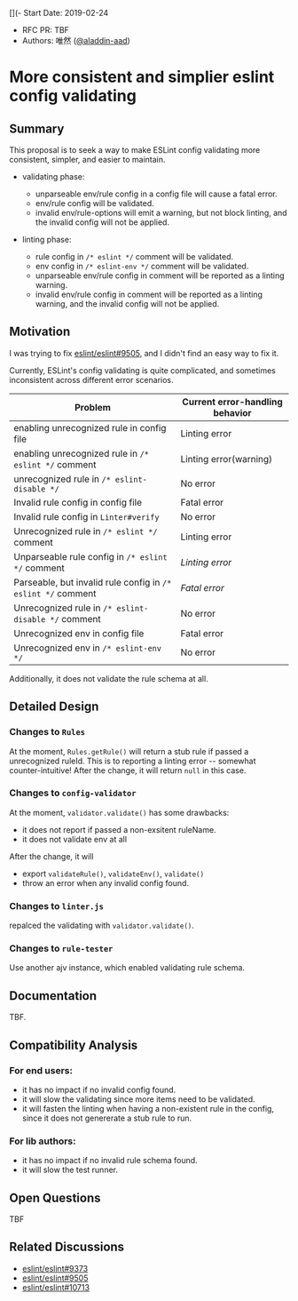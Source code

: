 [](- Start Date: 2019-02-24
- RFC PR: TBF
- Authors: 唯然 ([@aladdin-aad](https://github.com/@aladdin-aad))

# More consistent and simplier eslint config validating

## Summary

This proposal is to seek a way to make ESLint config validating more consistent, simpler, and easier to maintain.

 * validating phase:
   * unparseable env/rule config in a config file will cause a fatal error.
   * env/rule config will be validated.
   * invalid env/rule-options will emit a warning, but not block linting, and the invalid config will not be applied.

 * linting phase:
   * rule config in `/* eslint */` comment will be validated.
   * env config in `/* eslint-env */` comment will be validated.
   * unparseable env/rule config in comment will be reported as a linting warning.
   * invalid env/rule config in comment will be reported as a linting warning, and the invalid config will not be applied.
## Motivation

I was trying to fix [eslint/eslint#9505](https://github.com/eslint/eslint/issues/9505), and I didn't find an easy way to fix it.

Currently, ESLint's config validating is quite complicated, and sometimes inconsistent across different error scenarios.

| **Problem**                                                      | **Current error-handling behavior** |
|--------------------------------------------------------------|---------------------------------|
| enabling unrecognized rule in config file                    | Linting error                   |
| enabling unrecognized rule in `/* eslint */` comment         | Linting error(warning)                   |
| unrecognized rule in `/* eslint-disable */`                  | No error                        |
| Invalid rule config in config file                           | Fatal error                     |
| Invalid rule config in `Linter#verify`                       | No error                        |
| Unrecognized rule in `/* eslint */` comment                  | Linting error                   |
| Unparseable rule config in `/* eslint */` comment            | *Linting error*                   |
| Parseable, but invalid rule config in `/* eslint */` comment | *Fatal error*                     |
| Unrecognized rule in `/* eslint-disable */` comment          | No error                        |
| Unrecognized env in config file                              | Fatal error                       |
| Unrecognized env in `/* eslint-env */`                       | No error                            |

Additionally, it does not validate the rule schema at all.

## Detailed Design

### Changes to `Rules`

At the moment, `Rules.getRule()` will return a stub rule if passed a unrecognized ruleId. This is to reporting a linting error -- somewhat counter-intuitive! After the change, it will return `null` in this case.

### Changes to `config-validator`

At the moment, `validator.validate()` has some drawbacks:
+ it does not report if passed a non-exsitent ruleName.
+ it does not validate env at all

After the change, it will
+ export `validateRule()`, `validateEnv()`, `validate()`
+ throw an error when any invalid config found.

### Changes to `linter.js`

repalced the validating with `validator.validate()`.


### Changes to `rule-tester`

Use another ajv instance, which enabled validating rule schema.

## Documentation

TBF.

## Compatibility Analysis

### For end users:
* it has no impact if no invalid config found.
* it will slow the validating since more items need to be validated.
* it will fasten the linting when having a non-existent rule in the config, since it does not genererate a stub rule to run.

### For lib authors:
* it has no impact if no invalid rule schema found.
* it will slow the test runner.

## Open Questions

TBF

## Related Discussions

* [eslint/eslint#9373](https://github.com/eslint/eslint/issues/9373)
* [eslint/eslint#9505](https://github.com/eslint/eslint/issues/9505)
* [eslint/eslint#10713](https://github.com/eslint/eslint/pull/10713)